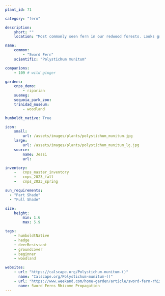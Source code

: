 ```yaml
---
plant_id: 71

category: "fern"

description: 
    short: ""
    location: "Most commonly seen fern in our redwood forests. Looks great in hedges or as a larger groundcover plant. Calscape says full to partial shade. However, we find that it can also do well in sunnier spots."

name: 
    common: 
        - "Sword Fern" 
    scientific: "Polystichum munitum"  

companions: 
    - 109 # wild ginger

gardens: 
    cnps_demo:
        - riparian
    suemeg:
    sequoia_park_zoo:
    trinidad_museum:
        - woodland

humboldt_native: True

icon: 
    small: 
        url: /assets/images/plants/polystichum_munitum.jpg 
    large: 
        url: /assets/images/plants/polystichum_munitum_lg.jpg 
    source: 
        name: Jessi
        url: 

inventory: 
    -   cnps_master_inventory
    -   cnps_2023_fall
    -   cnps_2023_spring

sun_requirements:
  - "Part Shade"
  - "Full Shade"

size:   
    height: 
        min: 1.6
        max: 5.9

tags:
    - humboldtNative
    - hedge
    - deerResistant
    - groundcover
    - beginner
    - woodland

websites:
    - url: "https://calscape.org/Polystichum-munitum-()"
      name: "Calscape.org/Polystichum-munitum-()"
    - url: "https://www.weekand.com/home-garden/article/sword-fern-rhizomes-propagation-18040566.php"
      name: Sword Ferns Rhizome Propagation
---
```

